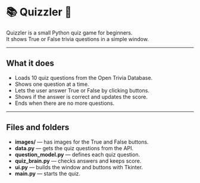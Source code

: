 # 📚 Quizzler 🧠

Quizzler is a small Python quiz game for beginners.  
It shows True or False trivia questions in a simple window.

---

## What it does

- Loads 10 quiz questions from the Open Trivia Database.
- Shows one question at a time.
- Lets the user answer True or False by clicking buttons.
- Shows if the answer is correct and updates the score.
- Ends when there are no more questions.

---

## Files and folders

- **images/** — has images for the True and False buttons.
- **data.py** — gets the quiz questions from the API.
- **question_model.py** — defines each quiz question.
- **quiz_brain.py** — checks answers and keeps score.
- **ui.py** — builds the window and buttons with Tkinter.
- **main.py** — starts the quiz.
